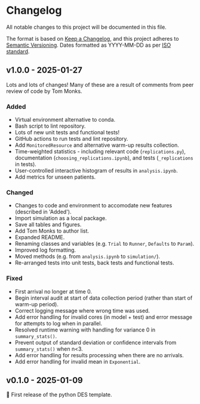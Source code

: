 # Changelog

All notable changes to this project will be documented in this file.

The format is based on [Keep a Changelog](https://keepachangelog.com/en/1.1.0/),
and this project adheres to [Semantic Versioning](https://semver.org/spec/v2.0.0.html). Dates formatted as YYYY-MM-DD as per [ISO standard](https://www.iso.org/iso-8601-date-and-time-format.html).

## v1.0.0 - 2025-01-27

Lots and lots of changes! Many of these are a result of comments from peer review of code by Tom Monks.

### Added

* Virtual environment alternative to conda.
* Bash script to lint repository.
* Lots of new unit tests and functional tests!
* GitHub actions to run tests and lint repository.
* Add `MonitoredResource` and alternative warm-up results collection.
* Time-weighted statistics - including relevant code (`replications.py`), documentation (`choosing_replications.ipynb`), and tests (`_replications` in tests).
* User-controlled interactive histogram of results in `analysis.ipynb`.
* Add metrics for unseen patients.

### Changed

* Changes to code and environment to accomodate new features (described in 'Added').
* Import simulation as a local package.
* Save all tables and figures.
* Add Tom Monks to author list.
* Expanded README.
* Renaming classes and variables (e.g. `Trial` to `Runner`, `Defaults` to `Param`).
* Improved log formatting.
* Moved methods (e.g. from `analysis.ipynb` to `simulation/`).
* Re-arranged tests into unit tests, back tests and functional tests.

### Fixed

* First arrival no longer at time 0.
* Begin interval audit at start of data collection period (rather than start of warm-up period).
* Correct logging message where wrong time was used.
* Add error handling for invalid cores (in model + test) and error message for attempts to log when in parallel.
* Resolved runtime warning with handling for variance 0 in `summary_stats()`.
* Prevent output of standard deviation or confidence intervals from `summary_stats()` when n<3.
* Add error handling for results processing when there are no arrivals.
* Add error handling for invalid mean in `Exponential`.

## v0.1.0 - 2025-01-09

🌱 First release of the python DES template.